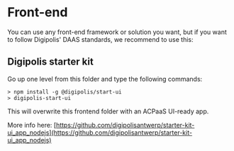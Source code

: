 # Front-end

You can use any front-end framework or solution you want, but if you want to follow Digipolis' DAAS standards, we recommend to use this:

## Digipolis starter kit

Go up one level from this folder and type the following commands:

```
> npm install -g @digipolis/start-ui
> digipolis-start-ui
```

This will overwrite this frontend folder with an ACPaaS UI-ready app.

More info here: [https://github.com/digipolisantwerp/starter-kit-ui_app_nodejs](https://github.com/digipolisantwerp/starter-kit-ui_app_nodejs)

